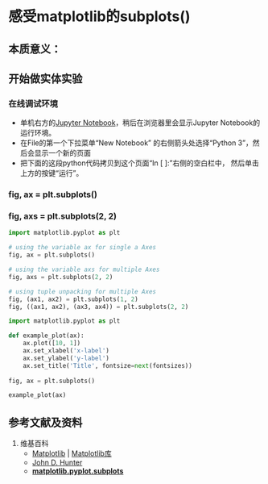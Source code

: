 # 感受matplotlib的subplots()

## 本质意义：

## 开始做实体实验

### 在线调试环境

- 单机右方的[Jupyter Notebook](https://mybinder.org/v2/gh/ipython/ipython-in-depth/master?filepath=binder/Index.ipynb)，稍后在浏览器里会显示Jupyter Notebook的运行环境。
- 在File的第一个下拉菜单“New Notebook” 的右侧箭头处选择“Python 3”，然后会显示一个新的页面
- 把下面的这段python代码拷贝到这个页面“In [ ]:”右侧的空白栏中， 然后单击上方的按键“运行”。

### fig, ax = plt.subplots()
### fig, axs = plt.subplots(2, 2)
 
```python
import matplotlib.pyplot as plt

# using the variable ax for single a Axes
fig, ax = plt.subplots()

# using the variable axs for multiple Axes
fig, axs = plt.subplots(2, 2)

# using tuple unpacking for multiple Axes
fig, (ax1, ax2) = plt.subplots(1, 2)
fig, ((ax1, ax2), (ax3, ax4)) = plt.subplots(2, 2)
```

```python
import matplotlib.pyplot as plt

def example_plot(ax):
    ax.plot([10, 1])
    ax.set_xlabel('x-label')
    ax.set_ylabel('y-label')
    ax.set_title('Title', fontsize=next(fontsizes))
    
fig, ax = plt.subplots()

example_plot(ax)
```

## 参考文献及资料

1. 维基百科
	- [Matplotlib](https://en.wikipedia.org/wiki/Matplotlib) | [Matplotlib库](https://en.wikipedia.org/wiki/Matplotlib)
	- [John D. Hunter](https://en.wikipedia.org/wiki/John_D._Hunter#Matplotlib)
	- [**matplotlib.pyplot.subplots**](https://matplotlib.org/stable/api/_as_gen/matplotlib.pyplot.subplots.html)
